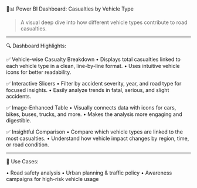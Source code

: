 🚗📊 Power BI Dashboard: Casualties by Vehicle Type

> A visual deep dive into how different vehicle types contribute to road casualties.




---

🔍 Dashboard Highlights:

✅ Vehicle-wise Casualty Breakdown
• Displays total casualties linked to each vehicle type in a clean, line-by-line format.
• Uses intuitive vehicle icons for better readability.

✅ Interactive Slicers
• Filter by accident severity, year, and road type for focused insights.
• Easily analyze trends in fatal, serious, and slight accidents.

✅ Image-Enhanced Table
• Visually connects data with icons for cars, bikes, buses, trucks, and more.
• Makes the analysis more engaging and digestible.

✅ Insightful Comparison
• Compare which vehicle types are linked to the most casualties.
• Understand how vehicle impact changes by region, time, or road condition.


---

📌 Use Cases:

• Road safety analysis
• Urban planning & traffic policy
• Awareness campaigns for high-risk vehicle usage
